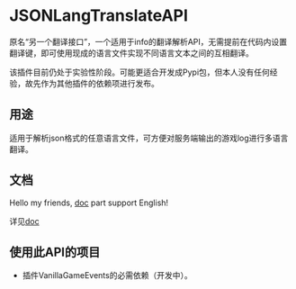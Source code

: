 # JSONLangTranslateAPI
原名“另一个翻译接口”，一个适用于info的翻译解析API，无需提前在代码内设置翻译键，即可使用现成的语言文件实现不同语言文本之间的互相翻译。

该插件目前仍处于实验性阶段。可能更适合开发成Pypi包，但本人没有任何经验，故先作为其他插件的依赖项进行发布。

## 用途
适用于解析json格式的任意语言文件，可方便对服务端输出的游戏log进行多语言翻译。

## 文档
Hello my friends, [doc](https://github.com/Mooling0602/JSONLangTranslateAPI-MCDR/blob/main/doc/usage.md) part support English!

详见[doc](https://github.com/Mooling0602/JSONLangTranslateAPI-MCDR/blob/main/doc/usage_zh_cn.md)

## 使用此API的项目
- 插件VanillaGameEvents的必需依赖（开发中）。

